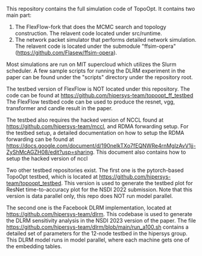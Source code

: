 This repository contains the full simulation code of TopoOpt. It contains two main part:
1. The FlexFlow-fork that does the MCMC search and topology construction. The relavent code located under src/runtime. 
3. The network packet simulator that performs detailed network simulation. The relavent code is located under the submodule "ffsim-opera" (https://github.com/Flasew/ffsim-opera).

Most simulations are run on MIT supercloud which utilizes the Slurm scheduler. A few sample scripts for running the DLRM experiment in the paper can be found under the "scripts" directory under the repository root. 

The testbed version of FlexFlow is NOT located under this repository. The code can be found at https://github.com/hipersys-team/topoopt_ff_testbed
The FlexFlow testbed code can be used to produce the resnet, vgg, transformer and candle result in the paper.

The testbed also requires the hacked version of NCCL found at https://github.com/hipersys-team/mccl, and RDMA forwarding setup. For the testbed setup, a detailed documentation on how to setup the RDMA forwarding can be found at https://docs.google.com/document/d/190nelkTXo7fEQNWRe4rnMglzAvV1jj-ZyShMcAGZH08/edit?usp=sharing. This document also contains how to setup the hacked version of nccl 

Two other testbed repositories exist. The first one is the pytorch-based TopoOpt testbed, which is located at https://github.com/hipersys-team/topoopt_testbed. This version is used to generate the testbed plot for ResNet time-to-accuracy plot for the NSDI 2022 submission. Note that this version is data parallel only, this repo does NOT run model parallel.

The second one is the Facebook DLRM implementation, located at https://github.com/hipersys-team/dlrm. This codebase is used to generate the DLRM sensitivity analysis in the NSDI 2023 version of the paper. The file https://github.com/hipersys-team/dlrm/blob/main/run_a100.sh contains a detailed set of parameters for the 12-node testbed in the hipersys group. This DLRM model runs in model parallel, where each machine gets one of the embedding tables. 



